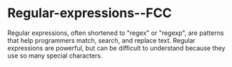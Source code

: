 # Regular-expressions--FCC
Regular expressions, often shortened to "regex" or "regexp", are patterns that help programmers match, search, and replace text. Regular expressions are powerful, but can be difficult to understand because they use so many special characters.

